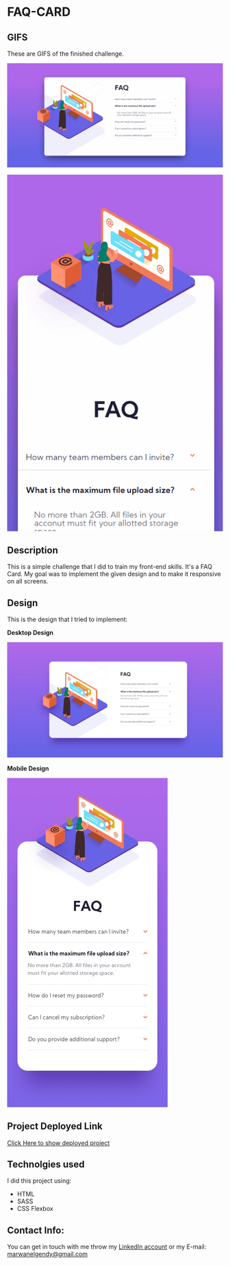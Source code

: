 # FAQ-CARD

## GIFS
These are GIFS of the finished challenge.

![Desktop GIF](https://github.com/marwan-elgendy/FAQ-CARD/blob/main/GIFS/FAQ.gif "Desktop Version GIF")


![Mobile GIF](https://github.com/marwan-elgendy/FAQ-CARD/blob/main/GIFS/FAQ_mobile.gif "Mobile Version GIF")

## Description
This is a simple challenge that I did to train my front-end skills. It's a FAQ Card.
My goal was to implement the given design and to make it responsive on all screens.

## Design
This is the design that I tried to implement:

**Desktop Design**

![Desktop Design](https://github.com/marwan-elgendy/FAQ-CARD/blob/main/design/desktop-design.jpg "Desktop Design")


**Mobile Design**

![Mobile Design](https://github.com/marwan-elgendy/FAQ-CARD/blob/main/design/mobile-design.jpg "Mobile Design")

## Project Deployed Link 

[Click Here to show deployed project](https://faq-card-delta.vercel.app/)

## Technolgies used
I did this project using:
* HTML
* SASS
* CSS Flexbox

## Contact Info:
You can get in touch with me throw my [LinkedIn account](https://www.linkedin.com/in/marwan-elgendy9/) or my E-mail: marwanelgendy@gmail.com



